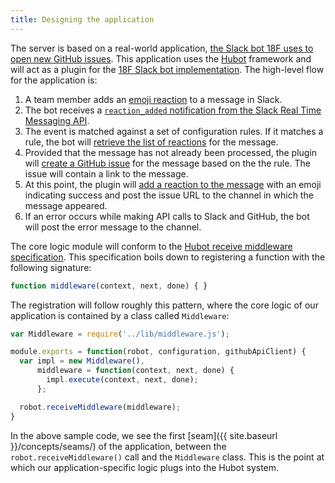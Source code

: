 ```yaml
---
title: Designing the application
---
```

The server is based on a real-world application, [the Slack bot 18F uses to
open new GitHub issues](https://github.com/18F/hubot-slack-github-issues).
This application uses the [Hubot](https://www.npmjs.com/package/hubot)
framework and will act as a plugin for the [18F Slack bot
implementation](https://github.com/18F/18f-bot).  The high-level flow for the
application is:

1. A team member adds an [emoji
   reaction](https://get.slack.help/hc/en1.us/articles/206870317-Emoji-reactions)
   to a message in Slack.
1. The bot receives a [`reaction_added` notification from the Slack Real Time
   Messaging API](https://api.slack.com/events/reaction_added).
1. The event is matched against a set of configuration rules. If it matches a
   rule, the bot will [retrieve the list of
   reactions](https://api.slack.com/methods/reactions.get) for the message.
1. Provided that the message has not already been processed, the plugin will
   [create a GitHub
   issue](https://developer.github.com/v3/issues/#create1.an-issue) for the
   message based on the the rule. The issue will contain a link to the
   message.
1. At this point, the plugin will [add a reaction to the
   message](https://api.slack.com/methods/reactions.add) with an emoji
   indicating success and post the issue URL to the channel in which the
   message appeared.
1. If an error occurs while making API calls to Slack and GitHub, the bot will
   post the error message to the channel.

The core logic module will conform to the [Hubot receive middleware
specification](https://hubot.github.com/docs/scripting/#middleware). This
specification boils down to registering a function with the following
signature:

```js
function middleware(context, next, done) { }
```

The registration will follow roughly this pattern, where the core logic of our
application is contained by a class called `Middleware`:

```js
var Middleware = require('../lib/middleware.js');

module.exports = function(robot, configuration, githubApiClient) {
  var impl = new Middleware(),
      middleware = function(context, next, done) {
        impl.execute(context, next, done);
      };

  robot.receiveMiddleware(middleware);
}
```

In the above sample code, we see the first
[seam]({{ site.baseurl }}/concepts/seams/) of the application, between the
`robot.receiveMiddleware()` call and the `Middleware` class. This is the point
at which our application-specific logic plugs into the Hubot system.
